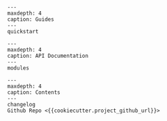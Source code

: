```{toctree}
---
maxdepth: 4
caption: Guides
---
quickstart
```

```{toctree}
---
maxdepth: 4
caption: API Documentation
---
modules
```


```{toctree}
---
maxdepth: 4
caption: Contents
---
changelog
Github Repo <{{cookiecutter.project_github_url}}>
```
